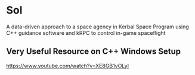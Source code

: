 # Sol
A data-driven approach to a space agency in Kerbal Space Program using C++ guidance software and kRPC to control in-game spaceflight

## Very Useful Resource on C++ Windows Setup
https://www.youtube.com/watch?v=XE8GB1vOLyI
